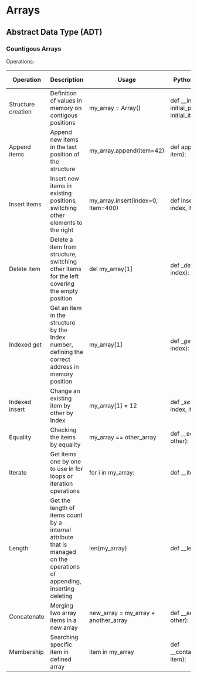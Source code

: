 # Arrays

## Abstract Data Type (ADT)

### Countigous Arrays

Operations:

| Operation          | Description                                                                                                              | Usage                                | Pythonic method                                                | Runtime complexity |
| ------------------ | ------------------------------------------------------------------------------------------------------------------------ | ------------------------------------ | -------------------------------------------------------------- | ------------------ |
| Structure creation | Definition of values in memory on contigous positions                                                                    | my_array = Array()                   | def \_\_init\_\_(self, initial_positions=10, initial_items=None): | O(n) or o(1)       |
| Append items       | Append new items in the last position of the structure                                                                   | my_array.append(item=42)             | def append(self, item):                                        | O(1)               |
| Insert items       | Insert new items in existing positions, switching other elements to the right                                            | my_array.insert(index=0, item=400)   | def insert(self, index, item):                                 | O(n)               |
| Delete item        | Delete a item from structure, switching other items for the left covering the empty position                             | del my_array[1]                      | def \__delitem__(self, index):                                 | O(n)               |
| Indexed get        | Get an item in the structure by the Index number, defining the correct address in memory position                        | my_array[1]                          | def \__getitem__(self, index):                                 | O(1)               |
| Indexed insert     | Change an existing item by other by Index                                                                                | my_array[1] = 12                     | def \__setitem__(self, index, item):                           | O(1)               |
| Equality           | Checking the items by equality                                                                                           | my_array == other_array              | def \_\_eq\_\_(self, other):                                      | O(n)               |
| Iterate            | Get items one by one to use in for loops or iteration operations                                                         | for i in my_array:                   | def \_\_iter\_\_(self):                                           | O(n)               |
| Length             | Get the length of items count by a internal attribute that is managed on the operations of appending, inserting deleting | len(my_array)                        | def \_\_len\_\_(self):                                            | O(1)               |
| Concatenate        | Merging two array items in a new array                                                                                   | new_array = my_array + another_array | def \_\_add\_\_(self, other):                                     | O(n)               |
| Membership         | Searching specific item in defined array                                                                                 | item in my_array                     | def \_\_contains\_\_(self, item):                                 | O(n)               |
